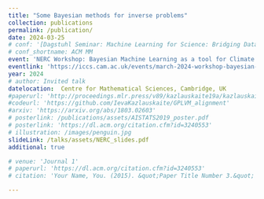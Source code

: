 ```yaml
---
title: "Some Bayesian methods for inverse problems"
collection: publications
permalink: /publication/
date: 2024-03-25
# conf: '[Dagstuhl Seminar: Machine Learning for Science: Bridging Data-driven and Mechanistic Modelling](https://www.dagstuhl.de/en/program/calendar/semhp/?semnr=22382)'
# conf_shortname: ACM MM
event: 'NERC Workshop: Bayesian Machine Learning as a tool for Climate Scientists'
eventlink: 'https://iccs.cam.ac.uk/events/march-2024-workshop-bayesian-machine-learning-tool-climate-scientists'
year: 2024
# author: Invited talk
datelocation:  Centre for Mathematical Sciences, Cambridge, UK
#paperurl: 'http://proceedings.mlr.press/v89/kazlauskaite19a/kazlauskaite19a.pdf'
#codeurl: 'https://github.com/IevaKazlauskaite/GPLVM_alignment'
#arxiv: 'https://arxiv.org/abs/1803.02603'
# posterlink: /publications/assets/AISTATS2019_poster.pdf
# posterlink: 'https://dl.acm.org/citation.cfm?id=3240553'
# illustration: /images/penguin.jpg
slideLink: /talks/assets/NERC_slides.pdf
additional: true

# venue: 'Journal 1'
# paperurl: 'https://dl.acm.org/citation.cfm?id=3240553'
# citation: 'Your Name, You. (2015). &quot;Paper Title Number 3.&quot; <i>Journal 1</i>. 1(3).'

---
```

